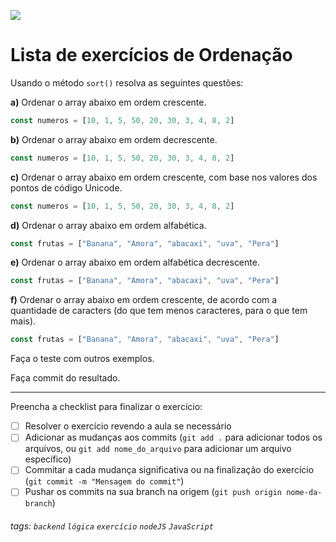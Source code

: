 ![](https://i.imgur.com/xG74tOh.png)

# Lista de exercícios de Ordenação

Usando o método `sort()` resolva as seguintes questões:

**a)** Ordenar o array abaixo em ordem crescente.

```javascript
const numeros = [10, 1, 5, 50, 20, 30, 3, 4, 8, 2]
```

**b)** Ordenar o array abaixo em ordem decrescente.

```javascript
const numeros = [10, 1, 5, 50, 20, 30, 3, 4, 8, 2]
```

**c)** Ordenar o array abaixo em ordem crescente, com base nos valores dos pontos de código Unicode.

```javascript
const numeros = [10, 1, 5, 50, 20, 30, 3, 4, 8, 2]
```

**d)** Ordenar o array abaixo em ordem alfabética.

```javascript
const frutas = ["Banana", "Amora", "abacaxi", "uva", "Pera"]
```

**e)** Ordenar o array abaixo em ordem alfabética decrescente.

```javascript
const frutas = ["Banana", "Amora", "abacaxi", "uva", "Pera"]
```

**f)** Ordenar o array abaixo em ordem crescente, de acordo com a quantidade de caracters (do que tem menos caracteres, para o que tem mais).

```javascript
const frutas = ["Banana", "Amora", "abacaxi", "uva", "Pera"]
```

Faça o teste com outros exemplos.

Faça commit do resultado.

---

Preencha a checklist para finalizar o exercício:

-   [ ] Resolver o exercício revendo a aula se necessário
-   [ ] Adicionar as mudanças aos commits (`git add .` para adicionar todos os arquivos, ou `git add nome_do_arquivo` para adicionar um arquivo específico)
-   [ ] Commitar a cada mudança significativa ou na finalização do exercício (`git commit -m "Mensagem do commit"`)
-   [ ] Pushar os commits na sua branch na origem (`git push origin nome-da-branch`)

###### tags: `backend` `lógica` `exercício` `nodeJS` `JavaScript`
